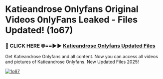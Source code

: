 # Katieandrose Onlyfans Original Videos 0nlyFans Leaked - Files Updated! (1o67)

<h3>🔴 CLICK HERE 🌐==►► <a href="https://tinyurl.com/ehrbuxhb" rel="nofollow">Katieandrose Onlyfans Updated Files</a></h3>

Get Katieandrose Onlyfans and all content. Now you can access all videos and pictures of Katieandrose Onlyfans. New Updated Files 2025!

[![1o67](https://i.imgur.com/lVYEuWS.gif)](https://tinyurl.com/ehrbuxhb)

